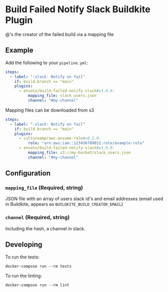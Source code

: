 # Build Failed Notify Slack Buildkite Plugin

@'s the creator of the failed build via a mapping file

## Example

Add the following to your `pipeline.yml`:

```yml
steps:
  - label: ":slack: Notify on fail"
    if: build.branch == "main"
    plugins:
      - envato/build-failed-notify-slack#v1.0.0:
          mapping_file: slack_users.json
          channel: "#my-channel"
```

Mapping files can be downloaded from s3

```yml
steps:
  - label: ":slack: Notify on fail"
    if: build.branch == "main"
    plugins:
      - cultureamp/aws-assume-role#v0.2.0:
          role: "arn:aws:iam::123456789012:role/example-role"
      - envato/build-failed-notify-slack#v1.0.0:
          mapping_file: s3://my-bucket/slack_users.json
          channel: "#my-channel"
```

## Configuration

### `mapping_file` (Required, string)

JSON file with an array of users slack id's and email addresses (email used in Buildkite, appears as `BUILDKITE_BUILD_CREATOR_EMAIL`)

### `channel` (Required, string)

Including the hash, a channel in slack.

## Developing

To run the tests:

```shell
docker-compose run --rm tests
```

To run the linting:

```shell
docker-compose run --rm lint
```
